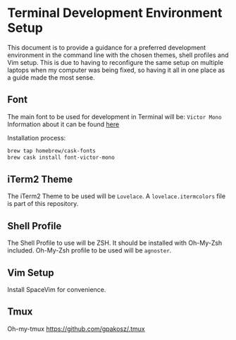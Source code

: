 # Terminal Development Environment Setup

This document is to provide a guidance for a preferred development environment 
in the command line with the chosen themes, shell profiles and Vim setup. This 
is due to having to reconfigure the same setup on multiple laptops when my 
computer was being fixed, so having it all in one place as a guide made the 
most sense.


## Font

The main font to be used for development in Terminal will be: `Victor Mono`
Information about it can be found [here](https://rubjo.github.io/victor-mono/)

Installation process:
```sh
brew tap homebrew/cask-fonts
brew cask install font-victor-mono
```

## iTerm2 Theme

The iTerm2 Theme to be used will be `Lovelace`. A `lovelace.itermcolors` file
is part of this repository.

## Shell Profile

The Shell Profile to use will be ZSH. It should be installed with Oh-My-Zsh included.
Oh-My-Zsh profile to be used will be `agnoster`.

## Vim Setup

Install SpaceVim for convenience.

## Tmux

Oh-my-tmux
https://github.com/gpakosz/.tmux
